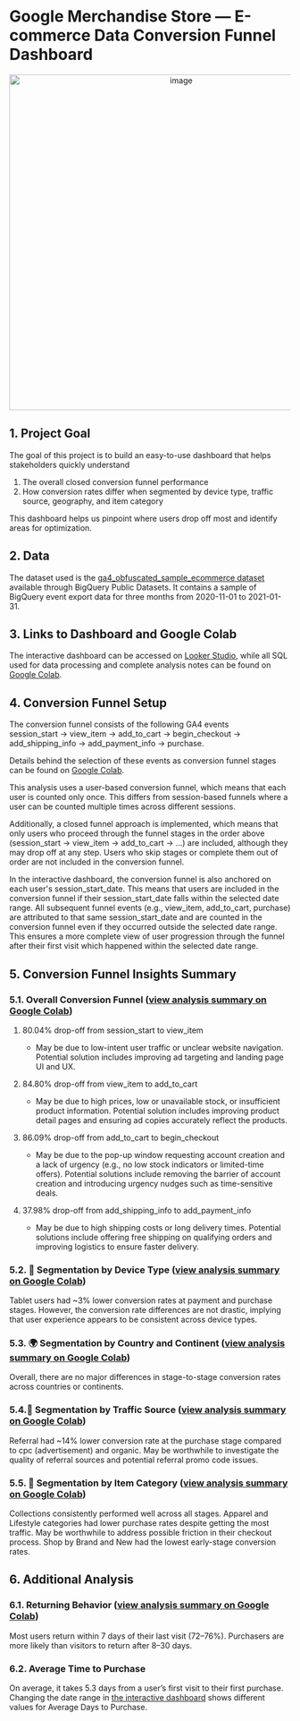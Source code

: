 # Google Merchandise Store — E-commerce Data Conversion Funnel Dashboard

<p align="center"> <img height="600" alt="image" src="https://github.com/user-attachments/assets/b29f4630-9ac6-4899-8129-be01b111a49e" /> </p>


## 1. Project Goal
The goal of this project is to build an easy-to-use dashboard that helps stakeholders quickly understand
1. The overall closed conversion funnel performance
2. How conversion rates differ when segmented by device type, traffic source, geography, and item category

This dashboard helps us pinpoint where users drop off most and identify areas for optimization.

## 2. Data
The dataset used is the [ga4_obfuscated_sample_ecommerce dataset](https://console.cloud.google.com/bigquery?p=bigquery-public-data&d=ga4_obfuscated_sample_ecommerce&t=events_20210131&page=table) available through BigQuery Public Datasets. It contains a sample of BigQuery event export data for three months from 2020-11-01 to 2021-01-31.

## 3. Links to Dashboard and Google Colab
The interactive dashboard can be accessed on [Looker Studio](https://lookerstudio.google.com/reporting/4eb3dffd-6e26-4f4d-8046-82e60102948e), while all SQL used for data processing and complete analysis notes can be found on [Google Colab](https://colab.research.google.com/drive/1iEq6xPdefjna970kkfhkkkT9nhhARYfN#scrollTo=laItJf6f5QAS).

## 4. Conversion Funnel Setup
The conversion funnel consists of the following GA4 events \
session_start → view_item → add_to_cart → begin_checkout → add_shipping_info → add_payment_info → purchase.

Details behind the selection of these events as conversion funnel stages can be found on [Google Colab](https://colab.research.google.com/drive/1iEq6xPdefjna970kkfhkkkT9nhhARYfN#scrollTo=BDjTuA4GL0f3).

This analysis uses a user-based conversion funnel, which means that each user is counted only once. This differs from session-based funnels where a user can be counted multiple times across different sessions.

Additionally, a closed funnel approach is implemented, which means that only users who proceed through the funnel stages in the order above (session_start → view_item → add_to_cart → ...) are included, although they may drop off at any step. Users who skip stages or complete them out of order are not included in the conversion funnel.

In the interactive dashboard, the conversion funnel is also anchored on each user's session_start_date. This means that users are included in the conversion funnel if their session_start_date falls within the selected date range. All subsequent funnel events (e.g., view_item, add_to_cart, purchase) are attributed to that same session_start_date and are counted in the conversion funnel even if they occurred outside the selected date range. This ensures a more complete view of user progression through the funnel after their first visit which happened within the selected date range.

## 5. Conversion Funnel Insights Summary
### 5.1. Overall Conversion Funnel ([view analysis summary on Google Colab](https://colab.research.google.com/drive/1iEq6xPdefjna970kkfhkkkT9nhhARYfN#scrollTo=6haBQ7AgKX8i))
1. 80.04% drop-off from session_start to view_item
   - May be due to low-intent user traffic or unclear website navigation. Potential solution includes improving ad targeting and landing page UI and UX.

2. 84.80% drop-off from view_item to add_to_cart
   - May be due to high prices, low or unavailable stock, or insufficient product information. Potential solution includes improving product detail pages and ensuring ad copies accurately reflect the products.

3. 86.09% drop-off from add_to_cart to begin_checkout
   - May be due to the pop-up window requesting account creation and a lack of urgency (e.g., no low stock indicators or limited-time offers). Potential solutions include removing the barrier of account creation and introducing urgency nudges such as time-sensitive deals.

4. 37.98% drop-off from add_shipping_info to add_payment_info
   - May be due to high shipping costs or long delivery times. Potential solutions include offering free shipping on qualifying orders and improving logistics to ensure faster delivery.

### 5.2. 📱 Segmentation by Device Type ([view analysis summary on Google Colab](https://colab.research.google.com/drive/1iEq6xPdefjna970kkfhkkkT9nhhARYfN#scrollTo=R0tX7hvJKnvH))
Tablet users had ~3% lower conversion rates at payment and purchase stages. However, the conversion rate differences are not drastic, implying that user experience appears to be consistent across device types.

### 5.3. 🌍 Segmentation by Country and Continent ([view analysis summary on Google Colab](https://colab.research.google.com/drive/1iEq6xPdefjna970kkfhkkkT9nhhARYfN#scrollTo=uQ19ICSsKvD7))
Overall, there are no major differences in stage-to-stage conversion rates across countries or continents.

### 5.4.🚦 Segmentation by Traffic Source ([view analysis summary on Google Colab](https://colab.research.google.com/drive/1iEq6xPdefjna970kkfhkkkT9nhhARYfN#scrollTo=lo6tVZ6Xl7A3))
Referral had ~14% lower conversion rate at the purchase stage compared to cpc (advertisement) and organic. May be worthwhile to investigate the quality of referral sources and potential referral promo code issues.

### 5.5. 👕 Segmentation by Item Category ([view analysis summary on Google Colab](https://colab.research.google.com/drive/1iEq6xPdefjna970kkfhkkkT9nhhARYfN#scrollTo=xHOundOvxrL4))
Collections consistently performed well across all stages. Apparel and Lifestyle categories had lower purchase rates despite getting the most traffic. May be worthwhile to address possible friction in their checkout process. Shop by Brand and New had the lowest early-stage conversion rates.

## 6. Additional Analysis
### 6.1. Returning Behavior ([view analysis summary on Google Colab](https://colab.research.google.com/drive/1iEq6xPdefjna970kkfhkkkT9nhhARYfN#scrollTo=bU7sG12bd6sq))
Most users return within 7 days of their last visit (72–76%). Purchasers are more likely than visitors to return after 8–30 days.

### 6.2. Average Time to Purchase
On average, it takes 5.3 days from a user’s first visit to their first purchase. Changing the date range in [the interactive dashboard](https://lookerstudio.google.com/reporting/4eb3dffd-6e26-4f4d-8046-82e60102948e) shows different values for Average Days to Purchase.
